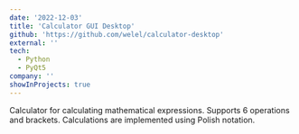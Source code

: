 ```yaml
---
date: '2022-12-03'
title: 'Calculator GUI Desktop'
github: 'https://github.com/welel/calculator-desktop'
external: ''
tech:
  - Python
  - PyQt5
company: ''
showInProjects: true
---
```


Calculator for calculating mathematical expressions. Supports 6 operations and brackets. Calculations are implemented using Polish notation.

